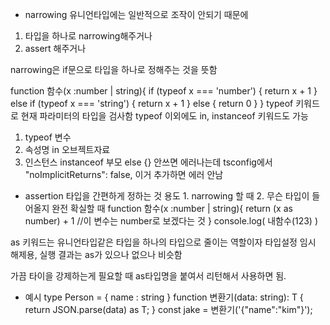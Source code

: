 * narrowing
유니언타입에는 일반적으로 조작이 안되기 때문에
1. 타입을 하나로 narrowing해주거나
2. assert 해주거나

narrowing은 if문으로 타입을 하나로 정해주는 것을 뜻함

function 함수(x :number | string){
  if (typeof x === 'number') {
    return x + 1
  } 
  else if (typeof x === 'string') {
    return x + 1
  }
  else {
    return 0
  }
}
typeof 키워드로 현재 파라미터의 타입을 검사함
typeof 이외에도 in, instanceof 키워드도 가능
1) typeof 변수
2) 속성명 in 오브젝트자료
3) 인스턴스 instanceof 부모
else {} 안쓰면 에러나는데 tsconfig에서 "noImplicitReturns": false, 이거 추가하면 에러 안남

* assertion
타입을 간편하게 정하는 것
용도 1. narrowing 할 때 2. 무슨 타입이 들어올지 완전 확실할 때
function 함수(x :number | string){ 
    return (x as number) + 1 //이 변수는 number로 보겠다는 것
}
console.log( 내함수(123) )

as 키워드는 유니언타입같은 타입을 하나의 타입으로 줄이는 역할이자 타입설정 임시 해제용, 실행 결과는 as가 있으나 없으나 비슷함

가끔 타이을 강제하는게 필요할 때 as타입명을 붙여서 리턴해서 사용하면 됨.

- 예시
type Person = {
    name : string
}
function 변환기<T>(data: string): T {
    return JSON.parse(data) as T;
}
const jake = 변환기<Person>('{"name":"kim"}');